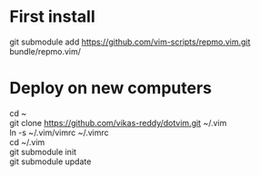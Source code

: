 # First install  
git submodule add https://github.com/vim-scripts/repmo.vim.git bundle/repmo.vim/  

# Deploy on new computers  
cd ~  
git clone https://github.com/vikas-reddy/dotvim.git ~/.vim  
ln -s ~/.vim/vimrc ~/.vimrc  
cd ~/.vim  
git submodule init  
git submodule update  
